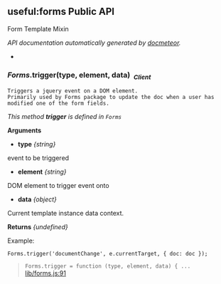 ## useful:forms Public API ##

Form Template Mixin

_API documentation automatically generated by [docmeteor](https://github.com/raix/docmeteor)._

-

### <a name="Forms.trigger"></a>*Forms*.trigger(type, element, data)&nbsp;&nbsp;<sub><i>Client</i></sub> ###

```
Triggers a jquery event on a DOM element.
Primarily used by Forms package to update the doc when a user has modified one of the form fields.
```
*This method __trigger__ is defined in `Forms`*

__Arguments__

* __type__ *{string}*  

 event to be triggered

* __element__ *{string}*  

 DOM element to trigger event onto

* __data__ *{object}*  

 Current template instance data context.


__Returns__  *{undefined}*

Example:
```
Forms.trigger('documentChange', e.currentTarget, { doc: doc });
```

> ```Forms.trigger = function (type, element, data) { ...``` [lib/forms.js:91](lib/forms.js#L91)


